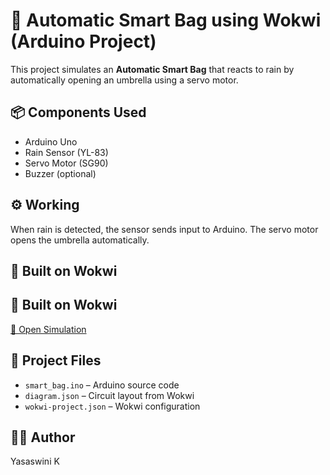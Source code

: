 # 🎒 Automatic Smart Bag using Wokwi (Arduino Project)

This project simulates an **Automatic Smart Bag** that reacts to rain by automatically opening an umbrella using a servo motor.

## 📦 Components Used
- Arduino Uno
- Rain Sensor (YL-83)
- Servo Motor (SG90)
- Buzzer (optional)

## ⚙️ Working
When rain is detected, the sensor sends input to Arduino.
The servo motor opens the umbrella automatically.

## 🧪 Built on Wokwi
## 🧪 Built on Wokwi
[🔗 Open Simulation](https://wokwi.com/projects/433802975102495745)

## 📂 Project Files
- `smart_bag.ino` – Arduino source code
- `diagram.json` – Circuit layout from Wokwi
- `wokwi-project.json` – Wokwi configuration

## 👩‍💻 Author
Yasaswini K
